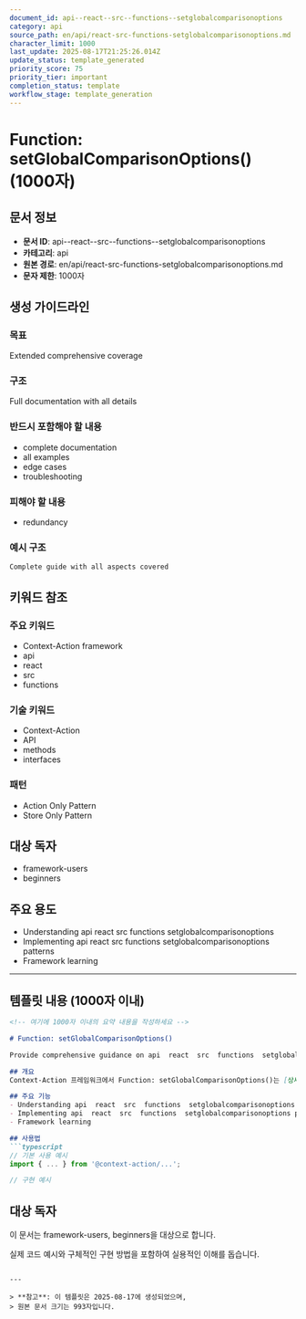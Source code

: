 ```yaml
---
document_id: api--react--src--functions--setglobalcomparisonoptions
category: api
source_path: en/api/react-src-functions-setglobalcomparisonoptions.md
character_limit: 1000
last_update: 2025-08-17T21:25:26.014Z
update_status: template_generated
priority_score: 75
priority_tier: important
completion_status: template
workflow_stage: template_generation
---
```


# Function: setGlobalComparisonOptions() (1000자)

## 문서 정보
- **문서 ID**: api--react--src--functions--setglobalcomparisonoptions
- **카테고리**: api
- **원본 경로**: en/api/react-src-functions-setglobalcomparisonoptions.md
- **문자 제한**: 1000자

## 생성 가이드라인

### 목표
Extended comprehensive coverage

### 구조
Full documentation with all details

### 반드시 포함해야 할 내용
- complete documentation
- all examples
- edge cases
- troubleshooting

### 피해야 할 내용  
- redundancy

### 예시 구조
```
Complete guide with all aspects covered
```

## 키워드 참조

### 주요 키워드
- Context-Action framework
- api
- react
- src
- functions

### 기술 키워드
- Context-Action
- API
- methods
- interfaces

### 패턴
- Action Only Pattern
- Store Only Pattern

## 대상 독자
- framework-users
- beginners

## 주요 용도
- Understanding api  react  src  functions  setglobalcomparisonoptions
- Implementing api  react  src  functions  setglobalcomparisonoptions patterns
- Framework learning

---

## 템플릿 내용 (1000자 이내)

```markdown
<!-- 여기에 1000자 이내의 요약 내용을 작성하세요 -->

# Function: setGlobalComparisonOptions()

Provide comprehensive guidance on api  react  src  functions  setglobalcomparisonoptions

## 개요
Context-Action 프레임워크에서 Function: setGlobalComparisonOptions()는 [상세 설명]의 역할을 담당합니다.

## 주요 기능
- Understanding api  react  src  functions  setglobalcomparisonoptions
- Implementing api  react  src  functions  setglobalcomparisonoptions patterns
- Framework learning

## 사용법
```typescript
// 기본 사용 예시
import { ... } from '@context-action/...';

// 구현 예시
```

## 대상 독자
이 문서는 framework-users, beginners을 대상으로 합니다.

실제 코드 예시와 구체적인 구현 방법을 포함하여 실용적인 이해를 돕습니다.
```

---

> **참고**: 이 템플릿은 2025-08-17에 생성되었으며, 
> 원본 문서 크기는 993자입니다.
